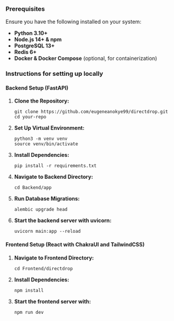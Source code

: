 ### Prerequisites

Ensure you have the following installed on your system:

- **Python 3.10+**
- **Node.js 14+ & npm**
- **PostgreSQL 13+**
- **Redis 6+**
- **Docker & Docker Compose** (optional, for containerization)

### Instructions for setting up locally

#### Backend Setup (FastAPI)

1. **Clone the Repository:**

    ```
    git clone https://github.com/eugeneanokye99/directdrop.git
    cd your-repo
    ```

2. **Set Up Virtual Environment:**

    ```
    python3 -m venv venv
    source venv/bin/activate
    ```

3. **Install Dependencies:**

    ```
    pip install -r requirements.txt
    ```

4. **Navigate to Backend Directory:**

    ```
    cd Backend/app
    ```
5. **Run Database Migrations:**
    ```
    alembic upgrade head
    ```
    
6. **Start the backend server with uvicorn:**
    ```
    uvicorn main:app --reload
    ```

#### Frontend Setup (React with ChakraUI and TailwindCSS)

1. **Navigate to Frontend Directory:**
    ```
    cd Frontend/directdrop
    ```

2. **Install Dependencies:**
    ```
    npm install
    ```

3. **Start the frontend server with:**
    ```
    npm run dev
    ```
    

